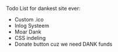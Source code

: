 Todo List for dankest site ever:
  - Custom .ico 
  - Inlog Systeem
  - Moar Dank
  - CSS indeling
  - Donate button cuz we need DANK funds
